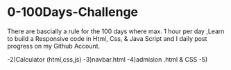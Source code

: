 # 0-100Days-Challenge
There are bascially a rule for the 100 days where max. 1 hour per day ,Learn to build a Responsive code in Html, Css, & Java Script and I daily post progress on my Github Account.
<p align= -1)LOGIN FORM (HTML)  /></a> </p>
-2)Calculator (html,css,js)
-3)navbar.html 
-4)admision .html & CSS
-5)
